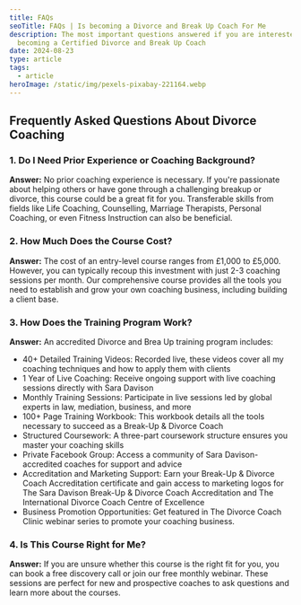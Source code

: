 ```yaml
---
title: FAQs
seoTitle: FAQs | Is becoming a Divorce and Break Up Coach For Me
description: The most important questions answered if you are interested in
  becoming a Certified Divorce and Break Up Coach
date: 2024-08-23
type: article
tags:
  - article
heroImage: /static/img/pexels-pixabay-221164.webp
---
```

## Frequently Asked Questions About Divorce Coaching

### 1. Do I Need Prior Experience or Coaching Background?

**Answer:** No prior coaching experience is necessary. If you're passionate about helping others or have gone through a challenging breakup or divorce, this course could be a great fit for you. Transferable skills from fields like Life Coaching,  Counselling, Marriage Therapists, Personal Coaching, or even Fitness Instruction can also be beneficial.

### 2. How Much Does the Course Cost?

**Answer:** The cost of an entry-level course ranges from £1,000 to £5,000. However, you can typically recoup this investment with just 2-3 coaching sessions per month. Our comprehensive course provides all the tools you need to establish and grow your own coaching business, including building a client base.

### 3. How Does the Training Program Work?

**Answer:** An accredited Divorce and Brea Up training program includes:

* 40+ Detailed Training Videos: Recorded live, these videos cover all my coaching techniques and how to apply them with clients
* 1 Year of Live Coaching: Receive ongoing support with live coaching sessions directly with Sara Davison
* Monthly Training Sessions: Participate in live sessions led by global experts in law, mediation, business, and more
* 100+ Page Training Workbook: This workbook details all the tools necessary to succeed as a Break-Up & Divorce Coach
* Structured Coursework: A three-part coursework structure ensures you master your coaching skills
* Private Facebook Group: Access a community of Sara Davison-accredited coaches for support and advice
* Accreditation and Marketing Support: Earn your Break-Up & Divorce Coach Accreditation certificate and gain access to marketing logos for The Sara Davison Break-Up & Divorce Coach Accreditation and The International Divorce Coach Centre of Excellence
* Business Promotion Opportunities: Get featured in The Divorce Coach Clinic webinar series to promote your coaching business.

### 4. Is This Course Right for Me?

**Answer:** If you are unsure whether this course is the right fit for you, you can book a free discovery call or join our free monthly webinar. These sessions are perfect for new and prospective coaches to ask questions and learn more about the courses.
